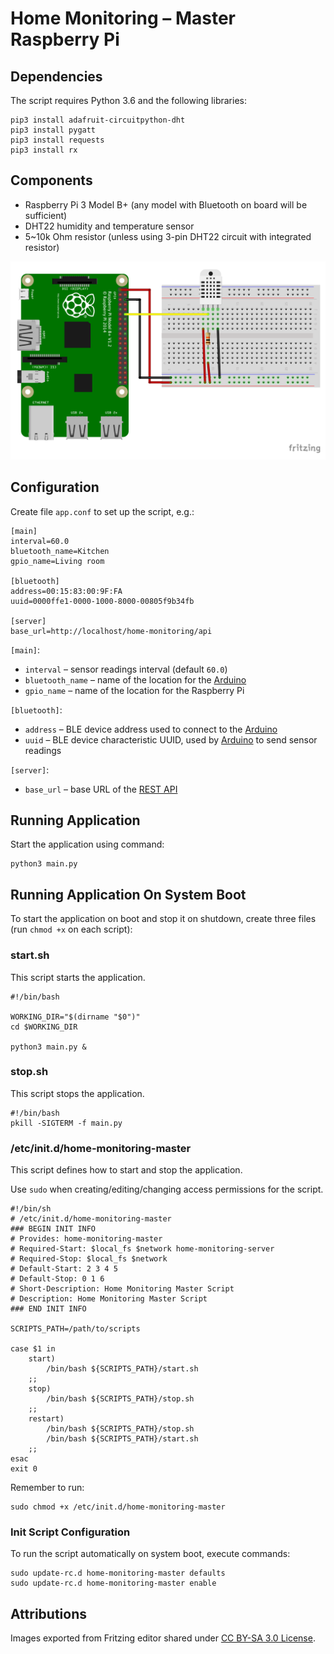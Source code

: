 # Home Monitoring – Master Raspberry Pi

## Dependencies

The script requires Python 3.6 and the following libraries:

```shell script
pip3 install adafruit-circuitpython-dht
pip3 install pygatt
pip3 install requests
pip3 install rx
```

## Components

* Raspberry Pi 3 Model B+ (any model with Bluetooth on board will be sufficient)
* DHT22 humidity and temperature sensor
* 5~10k Ohm resistor (unless using 3-pin DHT22 circuit with integrated resistor)

![Breadboard](https://raw.githubusercontent.com/sczerwinski/home-monitoring-master/develop/images/home-monitoring-master.png)

## Configuration

Create file `app.conf` to set up the script, e.g.:

```properties
[main]
interval=60.0
bluetooth_name=Kitchen
gpio_name=Living room

[bluetooth]
address=00:15:83:00:9F:FA
uuid=0000ffe1-0000-1000-8000-00805f9b34fb

[server]
base_url=http://localhost/home-monitoring/api
```

`[main]`:
* `interval` – sensor readings interval (default `60.0`)
* `bluetooth_name` – name of the location for the [Arduino](https://github.com/sczerwinski/home-monitoring-slave)
* `gpio_name` – name of the location for the Raspberry Pi

`[bluetooth]`:
* `address` – BLE device address used to connect to the [Arduino](https://github.com/sczerwinski/home-monitoring-slave)
* `uuid` – BLE device characteristic UUID, used by [Arduino](https://github.com/sczerwinski/home-monitoring-slave)
to send sensor readings

`[server]`:
* `base_url` – base URL of the [REST API](https://github.com/sczerwinski/home-monitoring-server)

## Running Application

Start the application using command:

```shell script
python3 main.py
```

## Running Application On System Boot

To start the application on boot and stop it on shutdown,
create three files (run `chmod +x` on each script):

### start.sh

This script starts the application.

```shell script
#!/bin/bash

WORKING_DIR="$(dirname "$0")"
cd $WORKING_DIR

python3 main.py &
```

### stop.sh

This script stops the application.

```shell script
#!/bin/bash
pkill -SIGTERM -f main.py
```

### /etc/init.d/home-monitoring-master

This script defines how to start and stop the application.

Use `sudo` when creating/editing/changing access permissions for the script.

```shell script
#!/bin/sh
# /etc/init.d/home-monitoring-master
### BEGIN INIT INFO
# Provides: home-monitoring-master
# Required-Start: $local_fs $network home-monitoring-server
# Required-Stop: $local_fs $network
# Default-Start: 2 3 4 5
# Default-Stop: 0 1 6
# Short-Description: Home Monitoring Master Script
# Description: Home Monitoring Master Script
### END INIT INFO

SCRIPTS_PATH=/path/to/scripts

case $1 in
    start)
        /bin/bash ${SCRIPTS_PATH}/start.sh
    ;;
    stop)
        /bin/bash ${SCRIPTS_PATH}/stop.sh  
    ;;
    restart)
        /bin/bash ${SCRIPTS_PATH}/stop.sh
        /bin/bash ${SCRIPTS_PATH}/start.sh
    ;;
esac
exit 0
```

Remember to run:

```shell script
sudo chmod +x /etc/init.d/home-monitoring-master
```

### Init Script Configuration

To run the script automatically on system boot, execute commands:

```shell script
sudo update-rc.d home-monitoring-master defaults
sudo update-rc.d home-monitoring-master enable
```

## Attributions

Images exported from Fritzing editor shared under [CC BY-SA 3.0 License](https://creativecommons.org/licenses/by-sa/3.0/).
